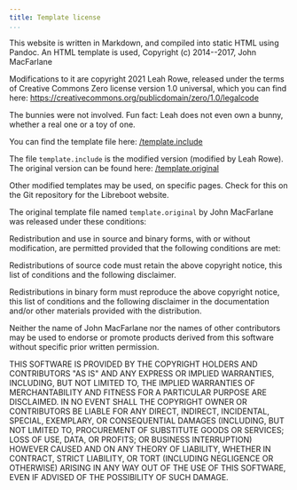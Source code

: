 ```yaml
---
title: Template license
...
```


This website is written in Markdown, and compiled into static HTML using
Pandoc. An HTML template is used, 
Copyright (c) 2014--2017, John MacFarlane

Modifications to it are copyright 2021 Leah Rowe, released under the terms of
Creative Commons Zero license version 1.0 universal, which you can find here:
<https://creativecommons.org/publicdomain/zero/1.0/legalcode>

The bunnies were not involved. Fun fact: Leah does not even own a bunny,
whether a real one or a toy of one.

You can find the template file here: [/template.include](/template.include) 

The file `template.include` is the modified version (modified by Leah Rowe).
The original version can be found here: [/template.original](/template.original)

Other modified templates may be used, on specific pages. Check for this on the
Git repository for the Libreboot website.

The original template file named `template.original` by John MacFarlane was
released under these conditions:

Redistribution and use in source and binary forms, with or without
modification, are permitted provided that the following conditions are met:

Redistributions of source code must retain the above copyright notice, this
list of conditions and the following disclaimer.

Redistributions in binary form must reproduce the above copyright
notice, this list of conditions and the following disclaimer in the
documentation and/or other materials provided with the distribution.

Neither the name of John MacFarlane nor the names of other
contributors may be used to endorse or promote products derived
from this software without specific prior written permission.

THIS SOFTWARE IS PROVIDED BY THE COPYRIGHT HOLDERS AND CONTRIBUTORS
"AS IS" AND ANY EXPRESS OR IMPLIED WARRANTIES, INCLUDING, BUT NOT
LIMITED TO, THE IMPLIED WARRANTIES OF MERCHANTABILITY AND FITNESS
FOR A PARTICULAR PURPOSE ARE DISCLAIMED. IN NO EVENT SHALL THE
COPYRIGHT OWNER OR CONTRIBUTORS BE LIABLE FOR ANY DIRECT, INDIRECT,
INCIDENTAL, SPECIAL, EXEMPLARY, OR CONSEQUENTIAL DAMAGES
(INCLUDING, BUT NOT LIMITED TO, PROCUREMENT OF SUBSTITUTE GOODS OR
SERVICES; LOSS OF USE, DATA, OR PROFITS; OR BUSINESS INTERRUPTION)
HOWEVER CAUSED AND ON ANY THEORY OF LIABILITY, WHETHER IN CONTRACT,
STRICT LIABILITY, OR TORT (INCLUDING NEGLIGENCE OR OTHERWISE)
ARISING IN ANY WAY OUT OF THE USE OF THIS SOFTWARE, EVEN IF ADVISED
OF THE POSSIBILITY OF SUCH DAMAGE.
